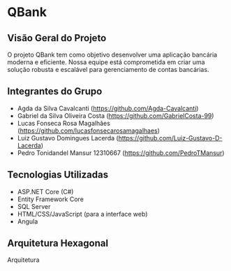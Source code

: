 # QBank

## Visão Geral do Projeto

O projeto QBank tem como objetivo desenvolver uma aplicação bancária moderna e eficiente. Nossa equipe está comprometida em criar uma solução robusta e escalável para gerenciamento de contas bancárias.

## Integrantes do Grupo

- Agda da Silva Cavalcanti (https://github.com/Agda-Cavalcanti)
- Gabriel da Silva Oliveira Costa (https://github.com/GabrielCosta-99)
- Lucas Fonseca Rosa Magalhães (https://github.com/lucasfonsecarosamagalhaes)
- Luiz Gustavo Domingues Lacerda (https://github.com/Luiz-Gustavo-D-Lacerda)
- Pedro Tonidandel Mansur 12310667 (https://github.com/PedroTMansur)

## Tecnologias Utilizadas

-  ASP.NET Core (C#)
- Entity Framework Core
- SQL Server
- HTML/CSS/JavaScript (para a interface web)
- Angula 

## Arquitetura Hexagonal 

Arquitetura 